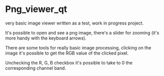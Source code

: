 # Png_viewer_qt
very basic image viewer written as a test, work in progress project.

It's possible to open and see a png image, there's a slider for zooming (it's more handy with the keyboard arrows).

There are some tools for really basic image processing, clicking on the image it's possible to get the RGB value of the clicked pixel.

Unchecking the R, G, B checkbox it's possible to take to 0 the corresponding channel band.
